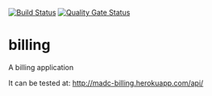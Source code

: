[![Build Status](https://travis-ci.org/madctol/billing.svg?branch=master)](https://travis-ci.org/madctol/billing)
[![Quality Gate Status](https://sonarcloud.io/api/project_badges/measure?project=madctol_billing&metric=alert_status)](https://sonarcloud.io/dashboard?id=madctol_billing)

# billing
A billing application

It can be tested at: http://madc-billing.herokuapp.com/api/
